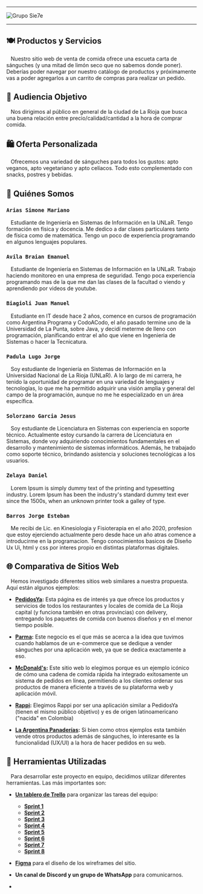 ***

![Grupo Sie7e](https://i.ibb.co/vVHKNpv/logoG7.png)

***

## &#x1F37D; Productos y Servicios

&nbsp;&nbsp;&nbsp;Nuestro sitio web de venta de comida ofrece una escueta carta de sánguches (y una mitad de limón seco que no sabemos donde poner). Deberías poder navegar por nuestro catálogo de productos y próximamente vas a poder agregarlos a un carrito de compras para realizar un pedido. 



## &#x1F3AF; Audiencia Objetivo

&nbsp;&nbsp;&nbsp;Nos dirigimos al público en general de la ciudad de La Rioja que busca una buena relación entre precio/calidad/cantidad a la hora de comprar comida.



## &#x1F6CD; Oferta Personalizada

&nbsp;&nbsp;&nbsp;Ofrecemos una variedad de sánguches para todos los gustos: apto veganos, apto vegetariano y apto celíacos. Todo esto complementado con snacks, postres y bebidas. 



## &#x1F465; Quiénes Somos

### `Arias Simone Mariano`
&nbsp;&nbsp;&nbsp;Estudiante de Ingeniería en Sistemas de Información en la UNLaR. Tengo formación en física y docencia. Me dedico a dar clases particulares tanto de física como de matemática. Tengo un poco de experiencia programando en algunos lenguajes populares.

### `Avila Braian Emanuel`
&nbsp;&nbsp;&nbsp;Estudiante de Ingeniería en Sistemas de Información en la UNLaR. Trabajo haciendo monitoreo en una empresa de seguridad. Tengo poca experiencia programando mas de la que me dan las clases de la facultad o viendo y aprendiendo por videos de youtube.

### `Biagioli Juan Manuel`
&nbsp;&nbsp;&nbsp;Estudiante en IT desde hace 2 años, comence en cursos de programación como Argentina Programa y CodoACodo, el año pasado termine uno de la Universidad de La Punta, sobre Java, y decidí meterme de lleno con programación, planificando entrar el año que viene en Ingenieria de Sistemas o hacer la Tecnicatura.

### `Padula Lugo Jorge`
&nbsp;&nbsp;&nbsp;Soy estudiante de Ingeniería en Sistemas de Información en la Universidad Nacional de La Rioja (UNLaR). A lo largo de mi carrera, he tenido la oportunidad de programar en una variedad de lenguajes y tecnologías, lo que me ha permitido adquirir una visión amplia y general del campo de la programación, aunque no me he especializado en un área específica.

### `Solorzano Garcia Jesus`
&nbsp;&nbsp;&nbsp;Soy estudiante de Licenciatura en Sistemas con experiencia en soporte técnico. Actualmente estoy cursando la carrera de Licenciatura en Sistemas, donde voy adquiriendo conocimientos fundamentales en el desarrollo y mantenimiento de sistemas informáticos. Además, he trabajado como soporte técnico, brindando asistencia y soluciones tecnológicas a los usuarios.

### `Zelaya Daniel`
&nbsp;&nbsp;&nbsp;Lorem Ipsum is simply dummy text of the printing and typesetting industry. Lorem Ipsum has been the industry's standard dummy text ever since the 1500s, when an unknown printer took a galley of type.

### `Barros Jorge Esteban`
&nbsp;&nbsp;&nbsp;Me recibi de Lic. en Kinesiologia y Fisioterapia en el año 2020, profesion que estoy ejerciendo actualmente pero desde hace un año atras comence a introducirme en la programacion. Tengo conocimientos basicos de Diseño Ux Ui, html y css por interes propio en distintas plataformas digitales.



## &#x1F310; Comparativa de Sitios Web

&nbsp;&nbsp;&nbsp;Hemos investigado diferentes sitios web similares a nuestra propuesta. Aquí están algunos ejemplos:

- **[PedidosYa](https://www.pedidosya.com/):** Esta página es de interés ya que ofrece los productos y servicios de todos los restaurantes y locales de comida de La Rioja capital (y funciona también en otras provincias) con delivery, entregando los paquetes de comida con buenos diseños y en el menor tiempo posible.
  
- **[Parma](https://pedix.app/parmavelezsarsfield/):** Este negocio es el que más se acerca a la idea que tuvimos cuando hablamos de un e-commerce que se dedique a vender sánguches por una aplicación web, ya que se dedica exactamente a eso.
  
- **[McDonald's](https://www.mcdonalds.com.ar/pedidos):** Este sitio web lo elegimos porque es un ejemplo icónico de cómo una cadena de comida rápida ha integrado exitosamente un sistema de pedidos en línea, permitiendo a los clientes ordenar sus productos de manera eficiente a través de su plataforma web y aplicación móvil.
  
- **[Rappi](https://www.rappi.com.ar/restaurantes/category/sandwiches):** Elegimos Rappi por ser una aplicación similar a PedidosYa (tienen el mismo público objetivo) y es de origen latinoamericano ("nacida" en Colombia)
  
- **[La Argentina Panaderías](https://www.clargentina.com.ar/):** Si bien como otros ejemplos esta también vende otros productos además de sánguches, lo interesante es la funcionalidad (UX/UI) a la hora de hacer pedidos en su web.



## &#x1F527; Herramientas Utilizadas

&nbsp;&nbsp;&nbsp;Para desarrollar este proyecto en equipo, decidimos utilizar diferentes herramientas. Las más importantes son:

- **[Un tablero de Trello](https://trello.com/invite/grupo7fraterno/ATTI11a8b99dfb6d72a884e7e984e224c261229A6DF9)** para organizar las tareas del equipo:
    + **[Sprint 1](https://trello.com/invite/b/66566e2e551f321902bd72b9/ATTI55e5693fe2e48b6449e2337919c95b5703F77733/sprint-1)**
    + **[Sprint 2](https://trello.com/invite/b/6669165a4809d65b5f8b5e7b/ATTIc81322b8c191828158beda89b6a3dd480747B988/sprint-2)**
    + **[Sprint 3](https://trello.com/invite/b/6687439ce90482975cade29c/ATTI8ad042de4862568eea55b979f9e900744D7D78EB/sprint-3)**
    + **[Sprint 4](https://trello.com/invite/b/66a2cfd6ce2e45c7592bc826/ATTI78ad0047bf0792107e5ed68508b881d7DF9DB0F3/sprint-4)**
    + **[Sprint 5](https://trello.com/invite/b/66b3959d46dfa8dce1679b54/ATTI8d57ff90f06caf3fb253c509a98925d1F0991419/sprint-5)**
    + **[Sprint 6](https://trello.com/invite/b/66d0fef956084690f599c380/ATTIccd53d16c51e790bcc8fd3dee1f7d40a49B53B84/sprint-6)**
    + **[Sprint 7](https://trello.com/invite/b/66df8c6c3c38b01ff0078928/ATTI8eb26eda8431b0297d2823504201adc70EDEBF1A/sprint-7)**
    + **[Sprint 8](https://trello.com/invite/b/66df8c85df215954c31c9208/ATTIdb78cc3c4b09c3964a12d4b146aad85088BBEB88/sprint-8)**

- **[Figma](https://www.figma.com/team_invite/redeem/Brz2yNVsUCI4XHMNDppA7V)** para el diseño de los wireframes del sitio.

- **Un canal de Discord y un grupo de WhatsApp** para comunicarnos.
- 
